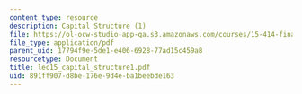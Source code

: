 ```yaml
---
content_type: resource
description: Capital Structure (1)
file: https://ol-ocw-studio-app-qa.s3.amazonaws.com/courses/15-414-financial-management-summer-2003/891ff907d8be176e9d4eba1beebde163_lec15_capital_structure1.pdf
file_type: application/pdf
parent_uid: 17794f9e-5de1-e406-6928-77ad15c459a8
resourcetype: Document
title: lec15_capital_structure1.pdf
uid: 891ff907-d8be-176e-9d4e-ba1beebde163
---
```

